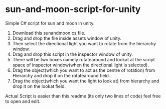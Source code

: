 # sun-and-moon-script-for-unity
Simple C# script for sun and moon in unity.

1. Download this sunandmoon.cs file.
2. Drag and drop the file inside assets window of unity.
3. Then select the directional light you want to rotate from the hierarchy window.
4. Drag and drop this script in the inspector window of unity.
5. There will be two boxes namely rotatearound and lookat at the script space of inspector window(when the directional light is selected).
6. Drag the object(which you want to act as the centre of rotation) from Hierarchy and drop it on the rotatearound field.
7. Drag the object(which you want the light to look at) from hierarchy and drop it on the lookat field.

Actual Script is easier than this readme (its only two lines of code) feel free to open and edit.
